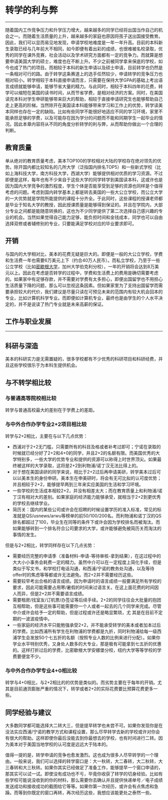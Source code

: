 # 转学的利与弊

***

随着国内工作竞争压力和升学压力增大，越来越多的同学已经将出国当作自己的机会之一。而随着生活质量的上升，越来越多的家庭也原因将孩子送出国接受教育。因此，我们可以显而易见地发现，申请学校地难度是一年一年升高。目前的本科新生录取已经与几年前大不相同，如今即便有着出彩的成绩，也很难被名校录取，优秀的同学在课外竞赛，社会活动以及学术研究方面都有一定的竞争力。而就算是想要申请美国大学的硕士，难度也在不断上升。不少之前被同学拿来保底的学校，如今也成了热门的项目。而相较于本科的新生申请以及硕士申请，目前转学也仍然是一条相对可行的路。由于转学这条赛道上的选手任然较少，申请转学的竞争压力也相对较小。转学相较于本科直接申请而言，只需要在保持大学GPA的基础上考出语言成绩就能够申请，能够节省大量的精力。与此同时，相较于本科四年的花费，转学可以缩短在美国的读书时间，从而节省学费，是相对经济的方案。同时，在美国读完本科对学生申研能够带来巨大的帮助，相较于直接申请研究生也能够帮助自己走上更高的阶梯。当然除开在美国读本科能够带来学习和工作上的优势，转学读美本同样也存在一定的缺陷。比如有些同学不能很好地适应不同的学习环境，家里不能承担足够的学费，以及可能存在因为学分的问题而不能和同期学生一起毕业的情况。因此本章内容将从不同的角度分析转学的利与弊，从而帮助你做出一个合理的判断。

## 教育质量

单从绝对的教育质量考虑，美本TOP100的学校相对大陆的学校存在绝对领先的优势。除开国内都比较知名的几所大学（泛指国内排名TOP5）和一些新式学校（比如上海科技大学，南方科技大学，西湖大学）能够提供相对优质的学习资源。不过即便是这样，每年也有不少来自于这些大学的同学转学到美国读本科，这或许也是因为国内大学竞争的激烈程度，学生个体是否能享受到足够的资源也同样是个值得考虑的问题。考虑到国内转学基本上都是转去美国的一些大公立学校，而公立大学的一大优势就是学院所能提供的课程十分齐全。于此同时，这些课程的授课老师都是毕业于知名大学的教授，因此授课质量是能够得到保证的。并且在学院内，大部分专业之间都是能随意转换的，这也为不少同学提供了第二次选择自己感兴趣的专业的机会。当然如果觉得自己能力足够，能负担时间和金钱成本，同学也可以自由选择双修或者辅修别的专业，只要能满足学校对应的毕业要求即可。

## 开销

与国内的大学相对比，美本的花费无疑是巨大的。即便是一般的大公立学校，学费和生活费一年也需要6万美元上下（约合40万人民币）。而私立学校，乃至于一些公立学校（比如[密歇根大学](/schools/umich)，加州大学伯克利分校），一年的开销将会达到8万美元以上。因此在考虑是否转学的过程中，学费和生活费上的费用是确切需要考虑的。如果家中有足够存款，并不需要对学费有太多担心，即便出国留学也不用担心生活质量下降的问题，那么可以忽视这条因素。但如果家里为了支持出国留学而需要承担较大的代价，我们建议是尽量只读在可预见未来的范围内有较大机会回本的专业，比如计算机科学专业。而即便如计算机专业，最终也是由学生的个人水平决定的，并不是说读了热门专业就是未来高薪的保证。

## 工作与职业发展

***

## 科研与深造

美本的科研实力是无需置疑的，很多学校都有不少优秀的科研项目和科研经费，并且这些学校很乐于为本科生提供机会。

## 与不转学相比较

### 与普通高等院校相比较

转学与普通高校最大的差别在于学费上的差距。

### 与中外合作办学专业2+2项目相比较

转学与2+2相比，主要在与以下几点优势：

- 西浦对于2+2无门槛，只需要所有的科目及格或者补考过即可；宁诺在录取的时候就已经分好了2+2和4+0的同学，并且2+2的名额有限。而美国优秀的大学特别多，一些大学的优势专业和提供的资源可以称得上时世界顶尖。如果最终被这样的大学录取，这将是2+2到利物浦/诺丁汉无法比得上的。
- 对于想在美国读研的同学来说，相比于2+2过后再申请美研，转学美本过后可以以美本生的身份申研。美本生在申美研时，将会有无可比拟的认可度优势；并且相较于2+2，能够提早两到三年来实应美国的生活和学习环境。
- 一些学校的生活成本相较2+2，并没有相差太大；而在教育质量上和利物浦/诺丁汉有相对大的差别。如果家庭的经济能力能够承受，就相当于2+2到更优秀的学校去继续学业。
- 简历关：国内的某些公司或许会在招聘的时候设置学历的准入标准，常见的标准就是QS/usnews/arwu等榜单的前50/100/200名。而利物浦和诺丁汉的QS排名都超过了100，毕业生在同等的条件下或许会因为学校排名而被淘汰。而如果能够转到一个排名符合公司要求的大学，或许能够避免被简历关而淘汰的事情的发生。

但是与2+2相比，转学同样存在以下几点劣势：

- 需要经历完整的申请季（准备材料-申请-等待审核-拿到结果），在这过程中的大大小小事务会耗费一定的精力。虽然中介可以在一定程度上简化手续，但是类似于写文书，和学校打电话沟通，和西浦/宁诺的教务处沟通，以及等待offer时的焦虑等等都或许无法避免。而2+2并不需要经历这些。
- 需要较早考出合格的语言成绩。因为申请时的语言成绩一般要满足所有学校的要求，因此可能需要占用寒/暑假的时间来过语言关。在这上面花费的时间因人而异，但是2+2并不需要语言成绩。
- 需要租房/找室友/订机票/办签证等后续手续。2+2的同学往往会大批量的抱团互相帮助，但是这些事可能需要你一个人或者一起去的几个同学来完成。尽管中介或许会给予一定的帮助，但是过程或许还是略显繁琐，尤 其是在目前不定期的一波波疫情中。
- 一些家庭的经济水平只能勉强承受2+2，并不能承受转学的美本或者加本过后的学费。比如西浦所有学生在利物浦的学费都是九折，同时利物浦给每一级西浦学生会发放50个七五折的名额（按照专业人数的比例来进行分配）。如果你学业水平特别优秀，又身处人数多的大专业，那是极有可能拿到七五折的优惠的。这样打折过后的学费，比密歇根大学安娜堡分校，纽约大学等等学校的学费要便宜不少。

### 与中外合作办学专业4+0相比较

转学与4+0相比，与2+2相比的的优势是类似的。而劣势主要在于每年的开销。尤其是目前通货膨胀严重的情况下，转学或者2+2的实际花费要比预算花费更多一些。

## 同学经验与建议

大多数同学都可能选择大二转大三，但是提早转学也未尝不可。如果你发现你是在没法实应西浦/宁诺的教学方式和课程设置，那么尽早转学去新的学校或许对你会有很大的帮助。这样即使你最后没能去到你最想去的学校，也有时间进行二转。因为美本对于美国当地学校的认可度是远远大于陆本的。

值得一提的是，转学申请的竞争也愈发激烈。这也成为很多人尽早转学的一个理由。一般来说，我们可以选择的转学窗口是：大一秋转，大二春转，大二秋转，大三春转和大三秋转。如果你其实已经做足了准备工作，能够提早一个窗口申请的，那其实可以试一试。即使没有成功也不亏，毕竟你收获了转学的切身经验。比如有些学校可能说没收到的你的材料，那么需要你去确认并且提供快递单号／电子成绩发送成功和接收成功的截图给它等等。如果你第一次经历，或许会有点焦虑和急躁。而等到你既定的窗口再转，再次经历这些，我想应该能更处之泰然一些。
